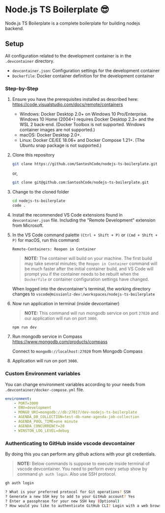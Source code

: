 # Node.js TS Boilerplate 😎

Node.js TS Boilerplate is a complete boilerplate for building nodejs backend.

## Setup

All configuration related to the development container is in the `.devcontainer` directory.

- `devcontainer.json`: Configuration settings for the development container
- `Dockerfile`: Docker container definition for the development container

### Step-by-Step

1. Ensure you have the prerequisites installed as described here: <https://code.visualstudio.com/docs/remote/containers>

    - Windows: Docker Desktop 2.0+ on Windows 10 Pro/Enterprise. Windows 10 Home (2004+) requires Docker Desktop 2.3+ and the WSL 2 back-end. (Docker Toolbox is not supported. Windows container images are not supported.)
    - macOS: Docker Desktop 2.0+.
    - Linux: Docker CE/EE 18.06+ and Docker Compose 1.21+. (The Ubuntu snap package is not supported.)

2. Clone this repository

    ```BASH
    git clone https://github.com/SantoshCode/nodejs-ts-boilerplate.git
    ```

    or,

    ```BASH
    git clone git@github.com:SantoshCode/nodejs-ts-boilerplate.git
    ```

3. Change to the cloned folder

    ```BASH
    cd nodejs-ts-boilerplate
    code .
    ```

4. Install the recommended VS Code extensions found in `devcontainer.json` file. Including the "Remote Development" extension from Microsoft.

5. In the VS Code command palette `(Ctrl + Shift + P)` or `(Cmd + Shift + P)` for macOS, run this command:

    ```VSCODE
    Remote-Containers: Reopen in Container
    ```

    > **NOTE:** The container will build on your machine. The first build may take several minutes; the `Reopen in Container` command will be much faster after the initial container build, and VS Code will prompt you if the container needs to be rebuilt when the `Dockerfile` or container configuration settings have changed.

    When logged into the devcontainer's terminal, the working directory changes to `vscode@missionlz-dev:/workspaces/nodejs-ts-boilerplate`

6. Now run application in terminal (inside devcontainer)

    > **NOTE:** This command will run mongodb service on port `27020` and our application will run on port `3000`.

    ```BASH
    npm run dev
    ```

7. Run mongodb service in Compass <https://www.mongodb.com/products/compass>

    Connect to `mongodb://localhost:27020` from Mongodb Compass

8. Application will run on port `3000`.

### Custom Environment variables

You can change environment variables according to your needs from `.devcontainer/docker-compose.yml` file.

```YAML
environment:
    - PORT=3000
    - ENV=development
    - MONGO_URI=mongodb://db:27017/dev-nodejs-ts-boilerplate
    - AGENDA_DB_COLLECTION=test-db-name-agenda-job-collection
    - AGENDA_POOL_TIME=one minute
    - AGENDA_CONCURRENCY=20
    - WINSTON_LOG_LEVEL=debug
```

### Authenticating to GitHub inside vscode devcontainer

By doing this you can perform any github actions with your git credentials.

> **NOTE:** Below commands is suppose to execute inside terminal of vscode devcontainer. You need to perform every setup show by command `gh auth login`. Also use SSH protocol.

```BASH
gh auth login

? What is your preferred protocol for Git operations? SSH
? Generate a new SSH key to add to your GitHub account? Yes
? Enter a passphrase for your new SSH key (Optional)
? How would you like to authenticate GitHub CLI? Login with a web browser
```
